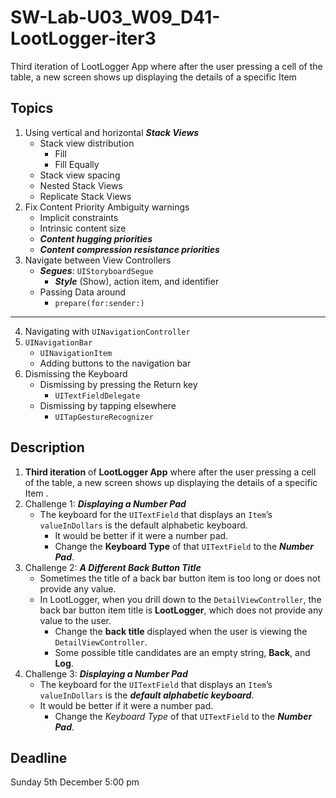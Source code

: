 # SW-Lab-U03_W09_D41-LootLogger-iter3
Third iteration of LootLogger App where after the user pressing a cell of the table, a new screen shows up displaying the details of a specific Item

## Topics
1. Using vertical and horizontal _**Stack Views**_
   - Stack view distribution
     - Fill
     - Fill Equally
   - Stack view spacing
   - Nested Stack Views
   - Replicate Stack Views
2. Fix Content Priority Ambiguity warnings
   - Implicit constraints
   - Intrinsic content size
   - _**Content hugging priorities**_
   - _**Content compression resistance priorities**_ 
3. Navigate between View Controllers
   - _**Segues**_: `UIStoryboardSegue`
      - _**Style**_ (Show), action item, and identifier 
   - Passing Data around 
     - `prepare(for:sender:)` 
---
4. Navigating with `UINavigationController`
5. `UINavigationBar`
   - `UINavigationItem`
   - Adding buttons to the navigation bar
6. Dismissing the Keyboard
   - Dismissing by pressing the Return key
     - `UITextFieldDelegate`
   - Dismissing by tapping elsewhere
     - `UITapGestureRecognizer`

## Description
1. **Third iteration** of **LootLogger App** where after the user pressing a cell of the table, a new screen shows up displaying the details of a specific Item
.
2. Challenge 1: _**Displaying a Number Pad**_
   - The keyboard for the `UITextField` that displays an `Item`’s `valueInDollars` is the default alphabetic keyboard. 
     - It would be better if it were a number pad. 
     - Change the **Keyboard Type** of that `UITextField` to the _**Number Pad**_. 
3. Challenge 2: _**A Different Back Button Title**_
   - Sometimes the title of a back bar button item is too long or does not provide any value. 
   - In LootLogger, when you drill down to the `DetailViewController`, the back bar button item title is **LootLogger**, which does not provide any value to the user. 
     - Change the **back title** displayed when the user is viewing the `DetailViewController`.
     - Some possible title candidates are an empty string, **Back**, and **Log**. 
4. Challenge 3: _**Displaying a Number Pad**_
   - The keyboard for the `UITextField` that displays an `Item`’s `valueInDollars` is the _**default alphabetic keyboard**_. 
   - It would be better if it were a number pad. 
     - Change the _Keyboard Type_ of that `UITextField` to the _**Number Pad**_. 

## Deadline 
Sunday 5th December 5:00 pm
